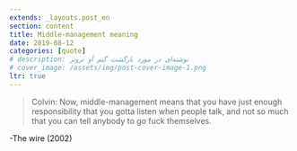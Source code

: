 ```yaml
---
extends: _layouts.post_en
section: content
title: Middle-management meaning
date: 2019-08-12
categories: [quote]
# description: نوشته‌ای در مورد بازگشت گیم آو ترونز
# cover_image: /assets/img/post-cover-image-1.png
ltr: true
---
```




>Colvin: Now, middle-management means that you have just enough responsibility that you gotta listen when people talk, and not so much that you can tell anybody to go fuck themselves.

-The wire (2002)
